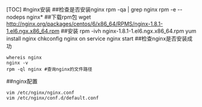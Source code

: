 [TOC]
#nginx安装
##检查是否安装nginx
rpm -qa | grep nginx
rpm -e --nodeps nginx*
##下载rpm包
wget http://nginx.org/packages/centos/6/x86_64/RPMS/nginx-1.8.1-1.el6.ngx.x86_64.rpm
##安装
	rpm -ivh nginx-1.8.1-1.el6.ngx.x86_64.rpm
	yum install nginx
	chkconfig nginx on
	service nginx start
##检查nginx是否安装成功

	whereis nginx
	nginx -v
	rpm -ql nginx #查询nginx的文件路径
##nginx配置

	vim /etc/nginx/nginx.conf
	vim /etc/nginx/conf.d/default.conf

